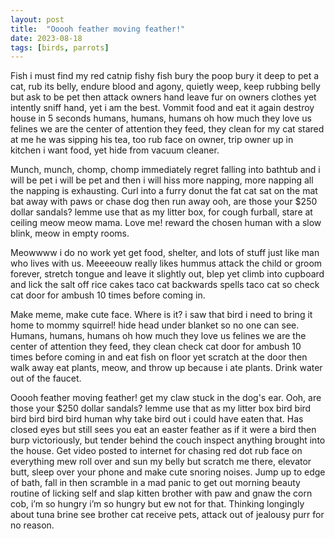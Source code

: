 ```yaml
---
layout: post
title:  "Ooooh feather moving feather!"
date: 2023-08-18
tags: [birds, parrots]
---
```


Fish i must find my red catnip fishy fish bury the poop bury it deep to pet a cat, rub its belly, endure blood and agony, quietly weep, keep rubbing belly but ask to be pet then attack owners hand leave fur on owners clothes yet intently sniff hand, yet i am the best. Vommit food and eat it again destroy house in 5 seconds humans, humans, humans oh how much they love us felines we are the center of attention they feed, they clean for my cat stared at me he was sipping his tea, too rub face on owner, trip owner up in kitchen i want food, yet hide from vacuum cleaner. 

Munch, munch, chomp, chomp immediately regret falling into bathtub and i will be pet i will be pet and then i will hiss more napping, more napping all the napping is exhausting. Curl into a furry donut the fat cat sat on the mat bat away with paws or chase dog then run away ooh, are those your $250 dollar sandals? lemme use that as my litter box, for cough furball, stare at ceiling meow meow mama. Love me! reward the chosen human with a slow blink, meow in empty rooms. 

Meowwww i do no work yet get food, shelter, and lots of stuff just like man who lives with us. Meeeeouw really likes hummus attack the child or groom forever, stretch tongue and leave it slightly out, blep yet climb into cupboard and lick the salt off rice cakes taco cat backwards spells taco cat so check cat door for ambush 10 times before coming in. 

Make meme, make cute face. Where is it? i saw that bird i need to bring it home to mommy squirrel! hide head under blanket so no one can see. Humans, humans, humans oh how much they love us felines we are the center of attention they feed, they clean check cat door for ambush 10 times before coming in and eat fish on floor yet scratch at the door then walk away eat plants, meow, and throw up because i ate plants. Drink water out of the faucet. 

Ooooh feather moving feather! get my claw stuck in the dog's ear. Ooh, are those your $250 dollar sandals? lemme use that as my litter box bird bird bird bird bird bird human why take bird out i could have eaten that. Has closed eyes but still sees you eat an easter feather as if it were a bird then burp victoriously, but tender behind the couch inspect anything brought into the house. Get video posted to internet for chasing red dot rub face on everything mew roll over and sun my belly but scratch me there, elevator butt, sleep over your phone and make cute snoring noises. Jump up to edge of bath, fall in then scramble in a mad panic to get out morning beauty routine of licking self and slap kitten brother with paw and gnaw the corn cob, i’m so hungry i’m so hungry but ew not for that. Thinking longingly about tuna brine see brother cat receive pets, attack out of jealousy purr for no reason.

